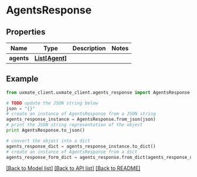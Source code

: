 # AgentsResponse


## Properties
Name | Type | Description | Notes
------------ | ------------- | ------------- | -------------
**agents** | [**List[Agent]**](Agent.md) |  | 

## Example

```python
from uxmate_client.uxmate_client.agents_response import AgentsResponse

# TODO update the JSON string below
json = "{}"
# create an instance of AgentsResponse from a JSON string
agents_response_instance = AgentsResponse.from_json(json)
# print the JSON string representation of the object
print AgentsResponse.to_json()

# convert the object into a dict
agents_response_dict = agents_response_instance.to_dict()
# create an instance of AgentsResponse from a dict
agents_response_form_dict = agents_response.from_dict(agents_response_dict)
```
[[Back to Model list]](../README.md#documentation-for-models) [[Back to API list]](../README.md#documentation-for-api-endpoints) [[Back to README]](../README.md)


